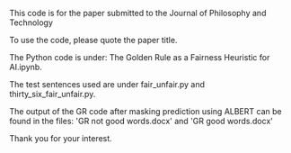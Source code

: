 This code is for the paper submitted to the Journal of Philosophy and Technology

To use the code, please quote the paper title.

The Python code is under: The Golden Rule as a Fairness Heuristic for AI.ipynb.

The test sentences used are under fair_unfair.py and thirty_six_fair_unfair.py.

The output of the GR code after masking prediction using ALBERT can be found in the files: 'GR not good words.docx' and 'GR good words.docx'

Thank you for your interest.
